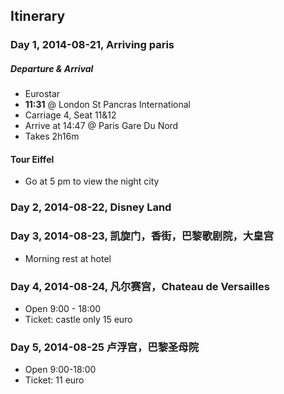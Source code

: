 ## Itinerary

### Day 1, 2014-08-21, Arriving paris

##### Departure & Arrival

- Eurostar
- **11:31** @ London St Pancras International
- Carriage 4, Seat 11&12
- Arrive at 14:47 @ Paris Gare Du Nord
- Takes 2h16m

#### Tour Eiffel
- Go at 5 pm to view the night city


### Day 2, 2014-08-22, Disney Land


### Day 3, 2014-08-23, 凯旋门，香街，巴黎歌剧院，大皇宫
- Morning rest at hotel

### Day 4, 2014-08-24, 凡尔赛宫，Chateau de Versailles
- Open 9:00 - 18:00
- Ticket: castle only 15 euro

### Day 5, 2014-08-25 卢浮宫，巴黎圣母院
- Open 9:00-18:00
- Ticket: 11 euro
